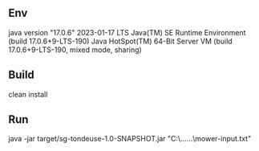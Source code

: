 ## Env

java version "17.0.6" 2023-01-17 LTS
Java(TM) SE Runtime Environment (build 17.0.6+9-LTS-190)
Java HotSpot(TM) 64-Bit Server VM (build 17.0.6+9-LTS-190, mixed mode, sharing)

## Build

clean install

## Run

java -jar target/sg-tondeuse-1.0-SNAPSHOT.jar "C:\\......\mower-input.txt"
